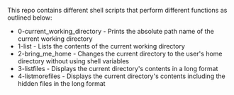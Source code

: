 This repo contains different shell scripts that perform different functions as outlined below:

- 0-current_working_directory - Prints the absolute path name of the current working directory
- 1-list - Lists the contents of the current working directory
- 2-bring_me_home - Changes the current directory to the user's home directory without using shell variables
- 3-listfiles - Displays the current directory's contents in a long format
- 4-listmorefiles - Displays the current directory's contents including the hidden files in the long format
